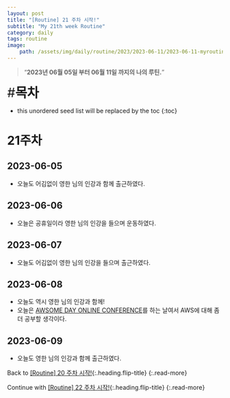 ```yaml
---
layout: post
title: "[Routine] 21 주차 시작!"
subtitle: "My 21th week Routine"
category: daily
tags: routine
image:
    path: /assets/img/daily/routine/2023/2023-06-11/2023-06-11-myroutine-21th.png
---
```


> “**2023년 06월 05일 부터 06월 11일 까지의 나의 루틴.**”

<span style="font-size:30px;">\#**목차**</span>
* this unordered seed list will be replaced by the toc
{:toc}

# 21주차
## 2023-06-05
- 오늘도 어김없이 영한 님의 인강과 함께 출근하였다.

## 2023-06-06
- 오늘은 공휴일이라 영한 님의 인강을 들으며 운동하였다.

## 2023-06-07
- 오늘도 어김없이 영한 님의 인강을 들으며 출근하였다.

## 2023-06-08
- 오늘도 역시 영한 님의 인강과 함께!
- 오늘은 [AWSOME DAY ONLINE CONFERENCE]를 하는 날여서 AWS에 대해 좀 더 공부할 생각이다.

## 2023-06-09
- 오늘도 영한 님의 인강과 함께 출근하였다.

Back to [[Routine] 20 주차 시작!](./2023-06-04-week-20th.md){:.heading.flip-title}
{:.read-more}

Continue with [[Routine] 22 주차 시작!](./2023-06-12-week-22th.md){:.heading.flip-title}
{:.read-more}

<!-- Links -->
[AWSOME DAY ONLINE CONFERENCE]: https://aws.amazon.com/ko/events/awsome-day/awsome-day-online/

<!-- Study Links -->

<!-- Commit Links -->